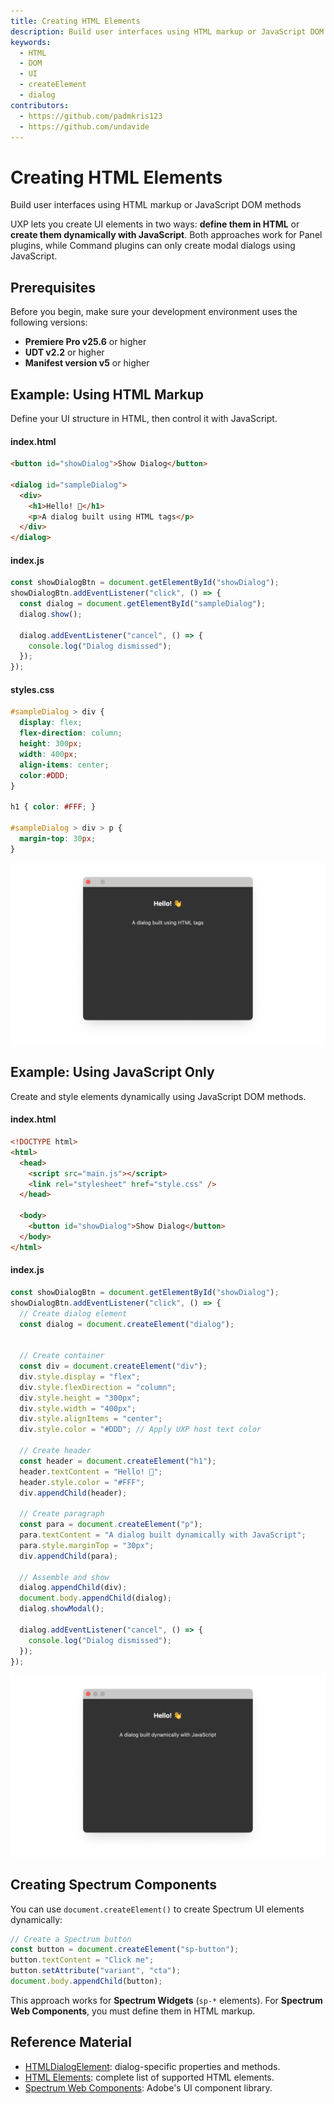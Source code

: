 ```yaml
---
title: Creating HTML Elements
description: Build user interfaces using HTML markup or JavaScript DOM methods
keywords:
  - HTML
  - DOM
  - UI
  - createElement
  - dialog
contributors:
  - https://github.com/padmkris123
  - https://github.com/undavide
---
```


# Creating HTML Elements

Build user interfaces using HTML markup or JavaScript DOM methods

UXP lets you create UI elements in two ways: **define them in HTML** or **create them dynamically with JavaScript**. Both approaches work for Panel plugins, while Command plugins can only create modal dialogs using JavaScript.

## Prerequisites

Before you begin, make sure your development environment uses the following versions:

- **Premiere Pro v25.6** or higher
- **UDT v2.2** or higher
- **Manifest version v5** or higher

## Example: Using HTML Markup

Define your UI structure in HTML, then control it with JavaScript.

<CodeBlock slots="heading, code" repeat="3" languages="HTML, JavaScript, CSS" />

#### index.html

```html
<button id="showDialog">Show Dialog</button>

<dialog id="sampleDialog">
  <div>
    <h1>Hello! 👋</h1>
    <p>A dialog built using HTML tags</p>
  </div>
</dialog>
```

#### index.js

```js
const showDialogBtn = document.getElementById("showDialog");
showDialogBtn.addEventListener("click", () => {
  const dialog = document.getElementById("sampleDialog");
  dialog.show();

  dialog.addEventListener("cancel", () => {
    console.log("Dialog dismissed");
  });
});
```

#### styles.css

```css
#sampleDialog > div {
  display: flex;
  flex-direction: column;
  height: 300px;
  width: 400px;
  align-items: center;
  color:#DDD;
}

h1 { color: #FFF; }

#sampleDialog > div > p {
  margin-top: 30px;
}

```

![Sample dialog created with HTML markup](./img/html-elements--dialog-html.png)

## Example: Using JavaScript Only

Create and style elements dynamically using JavaScript DOM methods.

<CodeBlock slots="heading, code" repeat="2" languages="HTML, JavaScript" />

#### index.html

```html
<!DOCTYPE html>
<html>
  <head>
    <script src="main.js"></script>
    <link rel="stylesheet" href="style.css" />
  </head>

  <body>
    <button id="showDialog">Show Dialog</button>
  </body>
</html>

```

#### index.js

```js
const showDialogBtn = document.getElementById("showDialog");
showDialogBtn.addEventListener("click", () => {
  // Create dialog element
  const dialog = document.createElement("dialog");


  // Create container
  const div = document.createElement("div");
  div.style.display = "flex";
  div.style.flexDirection = "column";
  div.style.height = "300px";
  div.style.width = "400px";
  div.style.alignItems = "center";
  div.style.color = "#DDD"; // Apply UXP host text color

  // Create header
  const header = document.createElement("h1");
  header.textContent = "Hello! 👋";
  header.style.color = "#FFF";
  div.appendChild(header);

  // Create paragraph
  const para = document.createElement("p");
  para.textContent = "A dialog built dynamically with JavaScript";
  para.style.marginTop = "30px";
  div.appendChild(para);

  // Assemble and show
  dialog.appendChild(div);
  document.body.appendChild(dialog);
  dialog.showModal();

  dialog.addEventListener("cancel", () => {
    console.log("Dialog dismissed");
  });
});
```

![Sample dialog created with JavaScript](./img/html-elements--dialog-js.png)

## Creating Spectrum Components

You can use `document.createElement()` to create Spectrum UI elements dynamically:

```js
// Create a Spectrum button
const button = document.createElement("sp-button");
button.textContent = "Click me";
button.setAttribute("variant", "cta");
document.body.appendChild(button);
```

<InlineAlert variant="info" slots="text"/>

This approach works for **Spectrum Widgets** (`sp-*` elements). For **Spectrum Web Components**, you must define them in HTML markup.

## Reference Material

- [HTMLDialogElement](../../../uxp-api/reference-js/Global%20Members/HTML%20Elements/HTMLDialogElement.md): dialog-specific properties and methods.
- [HTML Elements](../../../uxp-api/reference-js/Global%20Members/HTML%20Elements/): complete list of supported HTML elements.
- [Spectrum Web Components](../../../uxp-api/reference-spectrum/): Adobe's UI component library.
